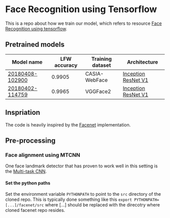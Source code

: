 # Face Recognition using Tensorflow
This is a repo about how we train our model, which refers to resource [Face Recognition using tensorflow](https://github.com/davidsandberg/facenet#face-recognition-using-tensorflow-).

## Pretrained models
| Model name | LFW accuracy | Training dataset | Architecture |
|--------|--------|--------|--------|
| [20180408-102900](https://drive.google.com/open?id=1R77HmFADxe87GmoLwzfgMu_HY0IhcyBz) | 0.9905 | CASIA-WebFace | [Inception ResNet V1](https://github.com/davidsandberg/facenet/blob/master/src/models/inception_resnet_v1.py) |
| [20180402-114759](https://drive.google.com/open?id=1EXPBSXwTaqrSC0OhUdXNmKSh9qJUQ55-)| 0.9965 | VGGFace2 | [Inception ResNet V1](https://github.com/davidsandberg/facenet/blob/master/src/models/inception_resnet_v1.py) |

## Inspriation
The code is heavily inspired by the [Facenet](https://github.com/davidsandberg/facenet) implementation.

## Pre-processing
### Face alignment using MTCNN
One face landmark detector that has proven to work well in this setting is the [Multi-task CNN](https://kpzhang93.github.io/MTCNN_face_detection_alignment/index.html). 

#### Set the python paths
Set the environment variable `PYTHONPATH` to point to the `src` directory of the cloned repo. This is typically done something like this
`export PYTHONPATH=[...]/facenet/src`
where [...] should be replaced with the direcotry where cloned facenet  repo resides.
